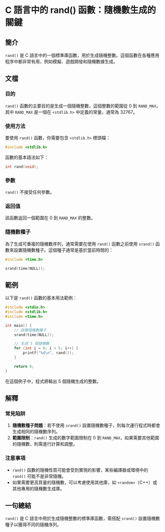 <!--
Meta Description: # C 語言中的 rand() 函數：隨機數生成的關鍵 ## 簡介 `rand()` 是 C 語言中的一個標準庫函數，用於生成隨機整數。這個函數在各種應用程序中都非常有用，例如模擬、遊戲開發和隨機數據生成。 ## 文檔 ### 目的 `rand()` 函數的主要目的是生成一個隨機整數，這個整數的範圍...
Meta Keywords: rand, include, srand, rand_max, stdlib
-->

# C 語言中的 rand() 函數：隨機數生成的關鍵

## 簡介
`rand()` 是 C 語言中的一個標準庫函數，用於生成隨機整數。這個函數在各種應用程序中都非常有用，例如模擬、遊戲開發和隨機數據生成。

## 文檔
### 目的
`rand()` 函數的主要目的是生成一個隨機整數，這個整數的範圍從 0 到 `RAND_MAX`，其中 `RAND_MAX` 是一個在 `<stdlib.h>` 中定義的常量，通常為 32767。

### 使用方法
要使用 `rand()` 函數，你需要包含 `<stdlib.h>` 標頭檔：

```c
#include <stdlib.h>
```

函數的基本語法如下：

```c
int rand(void);
```

### 參數
`rand()` 不接受任何參數。

### 返回值
該函數返回一個範圍在 0 到 `RAND_MAX` 的整數。

### 隨機數種子
為了生成可重複的隨機數序列，通常需要在使用 `rand()` 函數之前使用 `srand()` 函數來設置隨機數種子。這個種子通常是基於當前時間的：

```c
#include <time.h>

srand(time(NULL));
```

## 範例
以下是 `rand()` 函數的基本用法範例：

```c
#include <stdio.h>
#include <stdlib.h>
#include <time.h>

int main() {
    // 設置隨機數種子
    srand(time(NULL));

    // 生成 5 個隨機數
    for (int i = 0; i < 5; i++) {
        printf("%d\n", rand());
    }

    return 0;
}
```

在這個例子中，程式將輸出 5 個隨機生成的整數。

## 解釋
### 常見陷阱
1. **隨機數種子問題**：若不使用 `srand()` 設置隨機數種子，則每次運行程式時都會生成相同的隨機數序列。
2. **範圍限制**：`rand()` 生成的數字範圍限制在 0 到 `RAND_MAX`，如果需要其他範圍的隨機數，則需進行計算和調整。

### 注意事項
- `rand()` 函數的隨機性質可能會受到實現的影響，某些編譯器或環境中的 `rand()` 可能不是非常隨機。
- 如果需要更高質量的隨機數，可以考慮使用其他庫，如 `<random>`（C++）或其他專用的隨機數生成庫。

## 一句總結
`rand()` 是 C 語言中用於生成隨機整數的標準庫函數，需搭配 `srand()` 設置隨機數種子以獲得不同的隨機序列。
